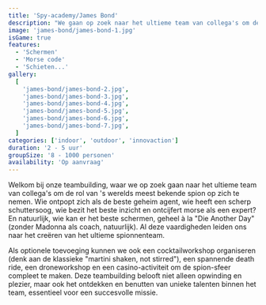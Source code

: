 ```yaml
---
title: 'Spy-academy/James Bond'
description: "We gaan op zoek naar het ultieme team van collega's om de rol van 's werelds meest bekende spion op zich te nemen."
image: 'james-bond/james-bond-1.jpg'
isGame: true
features:
  - 'Schermen'
  - 'Morse code'
  - 'Schieten...'
gallery:
  [
    'james-bond/james-bond-2.jpg',
    'james-bond/james-bond-3.jpg',
    'james-bond/james-bond-4.jpg',
    'james-bond/james-bond-5.jpg',
    'james-bond/james-bond-6.jpg',
    'james-bond/james-bond-7.jpg',
  ]
categories: ['indoor', 'outdoor', 'innovaction']
duration: '2 - 5 uur'
groupSize: '8 - 1000 personen'
availability: 'Op aanvraag'
---
```


Welkom bij onze teambuilding, waar we op zoek gaan naar het ultieme team van collega's om de rol van 's werelds meest bekende spion op zich te nemen. Wie ontpopt zich als de beste geheim agent, wie heeft een scherp schuttersoog, wie bezit het beste inzicht en ontcijfert morse als een expert? En natuurlijk, wie kan er het beste schermen, geheel à la "Die Another Day" (zonder Madonna als coach, natuurlijk). Al deze vaardigheden leiden ons naar het creëren van het ultieme spionnenteam.

Als optionele toevoeging kunnen we ook een cocktailworkshop organiseren (denk aan de klassieke "martini shaken, not stirred"), een spannende death ride, een droneworkshop en een casino-activiteit om de spion-sfeer compleet te maken. Deze teambuilding belooft niet alleen opwinding en plezier, maar ook het ontdekken en benutten van unieke talenten binnen het team, essentieel voor een succesvolle missie.
